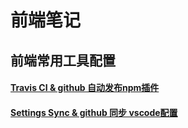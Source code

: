 # 前端笔记

## 前端常用工具配置


#### [Travis CI & github 自动发布npm插件](/tool/TravisCI.MD)
#### [Settings Sync & github 同步 vscode配置](/tool/vscode.MD)

